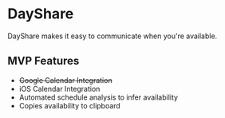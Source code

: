 DayShare
========

DayShare makes it easy to communicate when you're available.

MVP Features
------------
* ~~Google Calendar Integration~~
* iOS Calendar Integration
* Automated schedule analysis to infer availability
* Copies availability to clipboard
